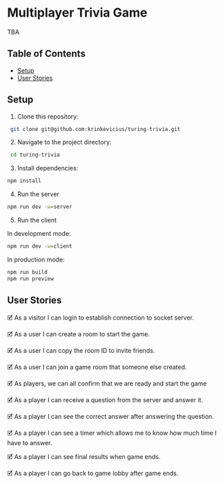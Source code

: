 # Multiplayer Trivia Game

TBA

## Table of Contents

- [Setup](#setup)
- [User Stories](#user-stories)

## Setup

1. Clone this repository:

```sh
 git clone git@github.com:krinkevicius/turing-trivia.git
```

2. Navigate to the project directory:

```sh
 cd turing-trivia
```

3. Install dependencies:

```sh
npm install
```

4. Run the server

```sh
npm run dev -w=server
```

5. Run the client

In development mode:

```sh
npm run dev -w=client
```

In production mode:

```sh
npm run build
npm run preview
```

## User Stories

🗹 As a visitor I can login to establish connection to socket server.

🗹 As a user I can create a room to start the game.

🗹 As a user I can copy the room ID to invite friends.

🗹 As a user I can join a game room that someone else created.

🗹 As players, we can all confirm that we are ready and start the game

🗹 As a player I can receive a question from the server and answer it.

🗹 As a player I can see the correct answer after answering the question.

🗹 As a player I can see a timer which allows me to know how much time I have to answer.

🗹 As a player I can see final results when game ends.

🗹 As a player I can go back to game lobby after game ends.
